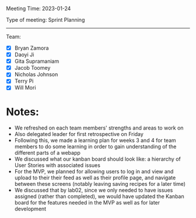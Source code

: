 Meeting Time: 2023-01-24

Type of meeting: Sprint Planning

---

Team:
- [x] Bryan Zamora 
- [x] Daoyi Ji
- [x] Gita Supramaniam
- [x] Jacob Toomey
- [x] Nicholas Johnson
- [x] Terry Pi
- [X] Will Mori

# Notes:

- We refreshed on each team members' strengths and areas to work on
- Also delegated leader for first retrospective on Friday
- Following this, we made a learning plan for weeks 3 and 4 for team members to do some learning in order to gain understanding of the different parts of a webapp
- We discussed what our kanban board should look like: a hierarchy of User Stories with associated issues
- For the MVP, we planned for allowing users to log in and view and upload to their their feed as well as their profile page, and navigate between these screens (notably leaving saving recipes for a later time)
- We discussed that by lab02, since we only needed to have issues assigned (rather than completed), we would have updated the Kanban board for the features needed in the MVP as well as for later development
